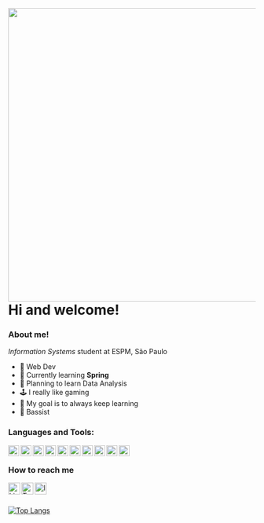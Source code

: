 

<img align="right" height="598em" src="https://cdn.discordapp.com/attachments/481619721448456192/972406631335874570/oceanside.png" />

<h1 align="left"> Hi and welcome! </h1>

### About me!
<p> <i>Information Systems</i> student at ESPM, São Paulo </p>

- 🎉 Web Dev
- 🔭 Currently learning <b>Spring</b>
- 🎲 Planning to learn Data Analysis 
- 🕹 I really like gaming
- 🏁 My goal is to always keep learning 
- 🎵 Bassist

### Languages and Tools:

<img align="left" width="22" alt="html" src="https://cdn.jsdelivr.net/gh/devicons/devicon/icons/html5/html5-original.svg" />

<img align="left" width="22" alt="css" src="https://cdn.jsdelivr.net/gh/devicons/devicon/icons/css3/css3-original.svg" />

<img align="left" width="22" alt="javascript" src="https://cdn.jsdelivr.net/gh/devicons/devicon/icons/javascript/javascript-original.svg" />

<img align="left" width="22" alt="javascript" src="https://cdn.jsdelivr.net/gh/devicons/devicon/icons/react/react-original.svg" />
          

<img align="left" width="22" alt="java" src="https://cdn.jsdelivr.net/gh/devicons/devicon/icons/typescript/typescript-original.svg" />

<img align="left" width="22" alt="python" src="https://cdn.jsdelivr.net/gh/devicons/devicon/icons/python/python-original.svg" />

<img align="left" width="22" alt="spring" src="https://cdn.jsdelivr.net/gh/devicons/devicon/icons/spring/spring-original.svg" />

<img align="left" width="22" alt="SQL" src="https://cdn.jsdelivr.net/gh/devicons/devicon/icons/mysql/mysql-original.svg" />
          

<img align="left" width="22" src="https://cdn.jsdelivr.net/gh/devicons/devicon/icons/java/java-original.svg" />
          

 <img align="left" width="22" alt="Github" src="https://cdn.jsdelivr.net/gh/devicons/devicon/icons/github/github-original.svg" />
  
</br>
 
 ### How to reach me 
 
 
[<img align="left" alt="LinkedIn" width="24px" src="https://img.icons8.com/fluency/344/linkedin.svg"/>][linkedin]
[<img align="left" alt="Twitter" width="24px" src="https://img.icons8.com/fluency/344/twitter.svg"/>][twitter]
[<img align="left"  alt="Instagram" width="24px" src="https://img.icons8.com/fluency/344/instagram-new.svg"/>][instagram]


</br>
</br>

[![Top Langs](https://github-readme-stats.vercel.app/api/top-langs/?username=bluz1n&layout=compact&theme=bear)](https://github.com/anuraghazra/github-readme-stats)


[linkedin]: https://www.linkedin.com/in/matheus-arruda-3a5657181/
[twitter]: https://twitter.com/bluz1n
[instagram]: https://www.instagram.com/_matcf/
